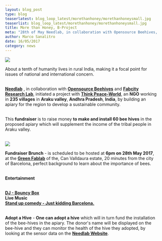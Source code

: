 ```yaml
---
layout: blog_post
type: blog
teaserlatest: blog_loop_latest/morethanhoney/morethanhoneysmall.jpg
teaserlist: blog_loop_latest/morethanhoney/morethanhoneysmall.jpg
title: More than Honey, B-Project
meta: "28th of May Needlab, in collaboration with Opensource Beehives, Fabcity Research Lab and with Think Peace-World will organize a fundraising event to build an apiary for the region to develop a sustainable community in Araku valley, Andhra Pradesh and India. Join us and adopt a Hive to initiate change!"
author: Marco Sanalitro
date: 16/05/2017 
category: news
---
```

<img src= "http://www.fablabbcn.org/img/blog/blog_loop_latest/morethanhoney/morethanhoney1.jpg" align="middle"> 
<br>

About a tenth of humanity lives in rural India, making it a focal point for issues of national and international concern.<br><br> 

<strong><a href="http://www.needlab.org/">Needlab</a></strong> , in collaboration with <strong><a href="https://opensourcebeehives.com/">Opensource Beehives</a></strong> and <strong><a href="http://fab.city/">Fabcity Research Lab</a></strong>, initiated a project with <strong><a href="https://www.facebook.com/ThinkPeaceworld/">Think Peace-World</a></strong>, an <strong>NGO</strong> working in <strong>235 villages</strong> in <strong>Araku valley</strong>, <strong>Andhra Pradesh</strong>, <strong>India</strong>, by building an apiary for the region to develop a sustainable community.<br><br>

This <strong>fundraiser</strong> is to raise money <strong>to make and install 60 bee hives</strong> in the proposed apiary which will supplement the income of the tribal people in Araku valley.<br><br>

<img src= "http://www.fablabbcn.org/img/blog/blog_loop_latest/morethanhoney/morethanhoney1.jpg" align="middle"> 
<br>

<strong>Fundraiser Brunch</strong> - is scheduled to be hosted at <strong>6pm on 28th May 2017</strong>, at the <strong><a href="http://greenfablab.org/">Green Fablab</a></strong> of the, Can Valldaura estate, 20 minutes from the city of Barcelona, perfect background to learn about the importance of bees.<br><br>

<strong>Entertainment</strong><br><br>

<strong><a href="https://www.facebook.com/bounceybox/">DJ - Bouncy Box</a></strong><br>
<strong>Live Music</strong><br>
<strong><a href="https://www.facebook.com/justkiddingbcn/">Stand up comedy - Just kidding Barcelona.</a></strong><br><br>

<strong>Adopt a Hive</strong> - <strong>One can adopt a hive</strong> which will in turn fund the installation of the bee-hives in the apiary. The donor's name will be displayed on the bee-hive and they can monitor the health of the hive they adopted, by looking at the sensor data on the <strong><a href="http://www.needlab.org/">Needlab Website</a></strong>.<br><br>








